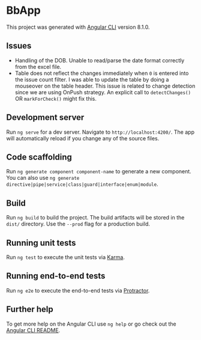 # BbApp

This project was generated with [Angular CLI](https://github.com/angular/angular-cli) version 8.1.0.

## Issues

- Handling of the DOB. Unable to read/parse the date format correctly from the excel file.
- Table does not reflect the changes immediately when `0` is entered into the issue count filter. I was able to update the table by doing a mouseover on the table header. This issue is related to change detection since we are using OnPush strategy. An explicit call to `detectChanges()` OR `markForCheck()` might fix this.

## Development server

Run `ng serve` for a dev server. Navigate to `http://localhost:4200/`. The app will automatically reload if you change any of the source files.

## Code scaffolding

Run `ng generate component component-name` to generate a new component. You can also use `ng generate directive|pipe|service|class|guard|interface|enum|module`.

## Build

Run `ng build` to build the project. The build artifacts will be stored in the `dist/` directory. Use the `--prod` flag for a production build.

## Running unit tests

Run `ng test` to execute the unit tests via [Karma](https://karma-runner.github.io).

## Running end-to-end tests

Run `ng e2e` to execute the end-to-end tests via [Protractor](http://www.protractortest.org/).

## Further help

To get more help on the Angular CLI use `ng help` or go check out the [Angular CLI README](https://github.com/angular/angular-cli/blob/master/README.md).
